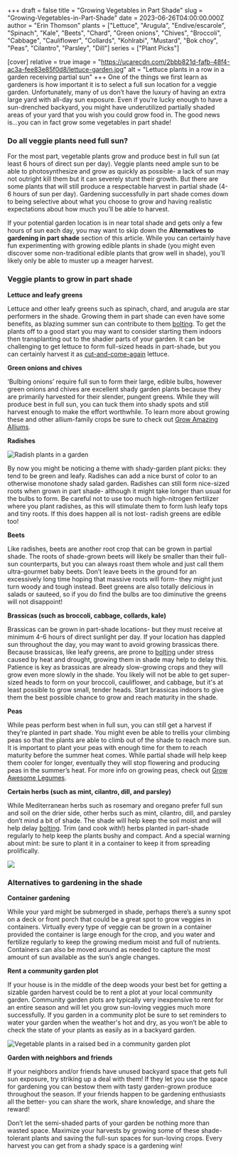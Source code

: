 +++
draft = false
title = "Growing Vegetables in Part Shade"
slug = "Growing-Vegetables-in-Part-Shade"
date = 2023-06-26T04:00:00.000Z
author = "Erin Thomson"
plants = ["Lettuce", "Arugula", "Endive/escarole", "Spinach", "Kale", "Beets", "Chard", "Green onions", "Chives", "Broccoli", "Cabbage", "Cauliflower", "Collards", "Kohlrabi", "Mustard", "Bok choy", "Peas", "Cilantro", "Parsley", "Dill"]
series = ["Plant Picks"]


[cover]
relative = true
image = "https://ucarecdn.com/2bbb821d-fafb-48f4-ac3a-fee83e85f0d8/lettuce-garden.jpg"
alt = "Lettuce plants in a row in a garden receiving partial sun"
+++
One of the things we first learn as gardeners is how important it is to select a full sun location for a veggie garden. Unfortunately, many of us don’t have the luxury of having an extra large yard with all-day sun exposure. Even if you’re lucky enough to have a sun-drenched backyard, you might have underutilized partially shaded areas of your yard that you wish you could grow food in. The good news is…you can in fact grow some vegetables in part shade!

### Do all veggie plants need full sun?

For the most part, vegetable plants grow and produce best in full sun (at least 6 hours of direct sun per day). Veggie plants need ample sun to be able to photosynthesize and grow as quickly as possible- a lack of sun may not outright kill them but it can severely stunt their growth. But there are some plants that will still produce a respectable harvest in partial shade (4-6 hours of sun per day). Gardening successfully in part shade comes down to being selective about what you choose to grow and having realistic expectations about how much you’ll be able to harvest.

If your potential garden location is in near total shade and gets only a few hours of sun each day, you may want to skip down the **Alternatives to gardening in part shade** section of this article. While you can certainly have fun experimenting with growing edible plants in shade (you might even discover some non-traditional edible plants that grow well in shade), you’ll likely only be able to muster up a meager harvest.

### Veggie plants to grow in part shade

**Lettuce and leafy greens**

Lettuce and other leafy greens such as spinach, chard, and arugula are star performers in the shade. Growing them in part shade can even have some benefits, as blazing summer sun can contribute to them [bolting](https://blog.planter.garden/posts/plant-bolting-a-seedy-situation/). To get the plants off to a good start you may want to consider starting them indoors then transplanting out to the shadier parts of your garden. It can be challenging to get lettuce to form full-sized heads in part-shade, but you can certainly harvest it as [cut-and-come-again](https://blog.planter.garden/posts/harvesting-how-to-and-when/#how-to-harvest-lettuce) lettuce.

**Green onions and chives**

‘Bulbing onions’ require full sun to form their large, edible bulbs, however green onions and chives are excellent shady garden plants because they are primarily harvested for their slender, pungent greens. While they will produce best in full sun, you can tuck them into shady spots and still harvest enough to make the effort worthwhile. To learn more about growing these and other allium-family crops be sure to check out [Grow Amazing Alliums](https://blog.planter.garden/posts/grow-amazing-alliums/).

**Radishes**

![Radish plants in a garden](https://ucarecdn.com/73b8bcb5-e0ce-4692-91f7-888492f4575d/radishes.jpg)

By now you might be noticing a theme with shady-garden plant picks: they tend to be green and leafy. Radishes can add a nice burst of color to an otherwise monotone shady salad garden. Radishes can still form nice-sized roots when grown in part shade- although it might take longer than usual for the bulbs to form. Be careful not to use too much high-nitrogen fertilizer where you plant radishes, as this will stimulate them to form lush leafy tops and tiny roots. If this does happen all is not lost- radish greens are edible too!

**Beets**

Like radishes, beets are another root crop that can be grown in partial shade. The roots of shade-grown beets will likely be smaller than their full-sun counterparts, but you can always roast them whole and just call them ultra-gourmet baby beets. Don’t leave beets in the ground for an excessively long time hoping that massive roots will form- they might just turn woody and tough instead. Beet greens are also totally delicious in salads or sauteed, so if you do find the bulbs are too diminutive the greens will not disappoint!

**Brassicas (such as broccoli, cabbage, collards, kale)**

Brassicas can be grown in part-shade locations- but they must receive at minimum 4-6 hours of direct sunlight per day. If your location has dappled sun throughout the day, you may want to avoid growing brassicas there. Because brassicas, like leafy greens, are prone to [bolting](https://blog.planter.garden/posts/plant-bolting-a-seedy-situation/) under stress caused by heat and drought, growing them in shade may help to delay this. Patience is key as brassicas are already slow-growing crops and they will grow even more slowly in the shade. You likely will not be able to get super-sized heads to form on your broccoli, cauliflower, and cabbage, but it's at least possible to grow small, tender heads. Start brassicas indoors to give them the best possible chance to grow and reach maturity in the shade.

**Peas**

While peas perform best when in full sun, you can still get a harvest if they’re planted in part shade. You might even be able to trellis your climbing peas so that the plants are able to climb out of the shade to reach more sun. It is important to plant your peas with enough time for them to reach maturity before the summer heat comes. While partial shade will help keep them cooler for longer, eventually they will stop flowering and producing peas in the summer’s heat. For more info on growing peas, check out [Grow Awesome Legumes](https://blog.planter.garden/posts/grow-awesome-legumes/).

**Certain herbs (such as mint, cilantro, dill, and parsley)**

While Mediterranean herbs such as rosemary and oregano prefer full sun and soil on the drier side, other herbs such as mint, cilantro, dill, and parsley don’t mind a bit of shade. The shade will help keep the soil moist and will help delay [bolting](https://blog.planter.garden/posts/plant-bolting-a-seedy-situation/). Trim (and cook with!) herbs planted in part-shade regularly to help keep the plants bushy and compact. And a special warning about mint: be sure to plant it in a container to keep it from spreading prolifically.

![](https://lh3.googleusercontent.com/UddOtVwfaYShezkSDo4DKAPpw07ZxVoL10eZfczvCJiXZx2m-VW92kOFJoCSQ8xrD1J_aZYPPej2kZb5oxjsc0uqyJ5YYr2oQotSjFrNHiqFaja9gFS9otJwKfkAPPnASsDGkxCeAJEadWw3hFaJOj0)

### Alternatives to gardening in the shade

**Container gardening**

While your yard might be submerged in shade, perhaps there’s a sunny spot on a deck or front porch that could be a great spot to grow veggies in containers. Virtually every type of veggie can be grown in a container provided the container is large enough for the crop, and you water and fertilize regularly to keep the growing medium moist and full of nutrients. Containers can also be moved around as needed to capture the most amount of sun available as the sun’s angle changes.

**Rent a community garden plot**

If your house is in the middle of the deep woods your best bet for getting a sizable garden harvest could be to rent a plot at your local community garden. Community garden plots are typically very inexpensive to rent for an entire season and will let you grow sun-loving veggies much more successfully. If you garden in a community plot be sure to set reminders to water your garden when the weather's hot and dry, as you won’t be able to check the state of your plants as easily as in a backyard garden.

![Vegetable plants in a raised bed in a community garden plot](https://ucarecdn.com/cba53d8f-cb1f-4775-a3ff-e4cfc95527ab/community-garden.jpg)

**Garden with neighbors and friends**

If your neighbors and/or friends have unused backyard space that gets full sun exposure, try striking up a deal with them! If they let you use the space for gardening you can bestow them with tasty garden-grown produce throughout the season. If your friends happen to be gardening enthusiasts all the better- you can share the work, share knowledge, and share the reward!

Don’t let the semi-shaded parts of your garden be nothing more than wasted space. Maximize your harvests by growing some of these shade-tolerant plants and saving the full-sun spaces for sun-loving crops. Every harvest you can get from a shady space is a gardening win!